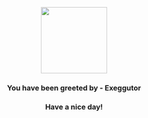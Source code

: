 <p align="center">
    <img src="https://raw.githubusercontent.com/PokeAPI/sprites/master/sprites/pokemon/103.png" width="150" height="150">
</p>
<h3 align="center">You have been greeted by - <b>Exeggutor</b></h3>
<h3 align="center">Have a nice day!</h3>
